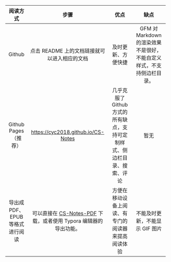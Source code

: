 |            阅读方式             |                                                    步骤                                                    |                                   优点                                   |                                  缺点                                  |
| :-----------------------------: | :--------------------------------------------------------------------------------------------------------: | :----------------------------------------------------------------------: | :--------------------------------------------------------------------: |
|             Github              |                                点击 README 上的文档链接就可以进入相应的文档                                |                            及时更新、方便快捷                            | GFM 对 Markdown 的渲染效果不是很好，不能自定义样式，不支持侧边栏目录。 |
|    Github Pages<br>（推荐）     |                                     https://cyc2018.github.io/CS-Notes                                     | 几乎克服了 Github 方式的所有缺点，支持可定制样式、侧边栏目录、搜索、评论 |                                  暂无                                  |
| 导出成 PDF、EPUB 等格式进行阅读 | 可以直接在 [CS-Notes-PDF](https://github.com/sjsdfg/CS-Notes-PDF) 下载，或者使用 Typora 编辑器的导出功能。 |            方便在移动设备上阅读、有专门的阅读器来提高阅读体验            |                    不能及时更新，不能显示 GIF 图片                     |
